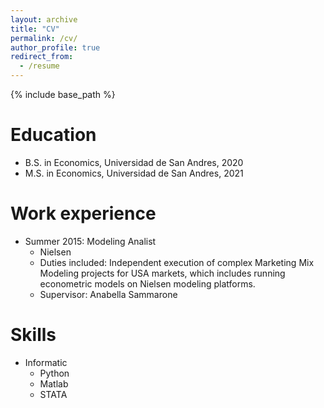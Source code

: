 ```yaml
---
layout: archive
title: "CV"
permalink: /cv/
author_profile: true
redirect_from:
  - /resume
---
```


{% include base_path %}

Education
======
* B.S. in Economics, Universidad de San Andres, 2020
* M.S. in Economics, Universidad de San Andres, 2021

Work experience
======
* Summer 2015: Modeling Analist
  * Nielsen
  * Duties included: Independent execution of complex Marketing Mix Modeling projects for USA markets, which includes running econometric models on Nielsen modeling platforms.
  * Supervisor: Anabella Sammarone


  
Skills
======
* Informatic
  * Python
  * Matlab
  * STATA



